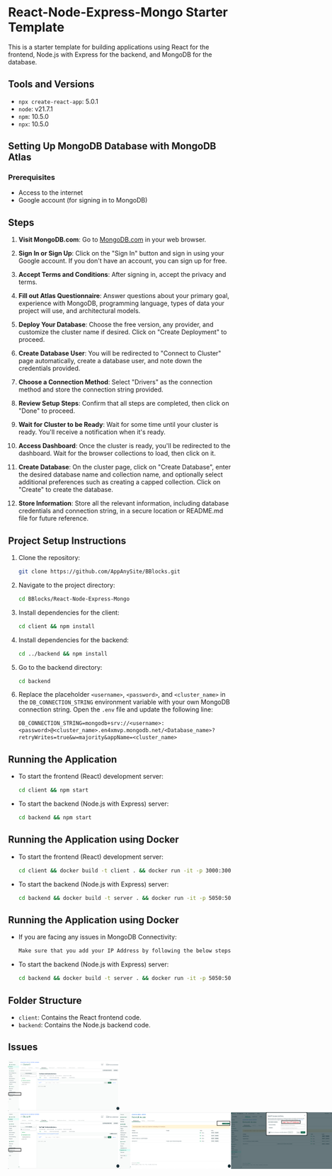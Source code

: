 # React-Node-Express-Mongo Starter Template

This is a starter template for building applications using React for the frontend, Node.js with Express for the backend, and MongoDB for the database.

## Tools and Versions

- `npx create-react-app`: 5.0.1
- `node`: v21.7.1
- `npm`: 10.5.0
- `npx`: 10.5.0


## Setting Up MongoDB Database with MongoDB Atlas

### Prerequisites

- Access to the internet
- Google account (for signing in to MongoDB)

## Steps

1. **Visit MongoDB.com**: Go to [MongoDB.com](https://www.mongodb.com/) in your web browser.

2. **Sign In or Sign Up**: Click on the "Sign In" button and sign in using your Google account. If you don't have an account, you can sign up for free.

3. **Accept Terms and Conditions**: After signing in, accept the privacy and terms.

4. **Fill out Atlas Questionnaire**: Answer questions about your primary goal, experience with MongoDB, programming language, types of data your project will use, and architectural models.

5. **Deploy Your Database**: Choose the free version, any provider, and customize the cluster name if desired. Click on "Create Deployment" to proceed.

6. **Create Database User**: You will be redirected to "Connect to Cluster" page automatically, create a database user, and note down the credentials provided.

7. **Choose a Connection Method**: Select "Drivers" as the connection method and store the connection string provided.

8. **Review Setup Steps**: Confirm that all steps are completed, then click on "Done" to proceed.

9. **Wait for Cluster to be Ready**: Wait for some time until your cluster is ready. You'll receive a notification when it's ready.

10. **Access Dashboard**: Once the cluster is ready, you'll be redirected to the dashboard. Wait for the browser collections to load, then click on it.

11. **Create Database**: On the cluster page, click on "Create Database", enter the desired database name and collection name, and optionally select additional preferences such as creating a capped collection. Click on "Create" to create the database.

12. **Store Information**: Store all the relevant information, including database credentials and connection string, in a secure location or README.md file for future reference.


## Project Setup Instructions
 
1. Clone the repository:
    ```bash
    git clone https://github.com/AppAnySite/BBlocks.git
    ```

2. Navigate to the project directory:
    ```bash
    cd BBlocks/React-Node-Express-Mongo
    ```

3. Install dependencies for the client:
    ```bash
    cd client && npm install
    ```

4. Install dependencies for the backend:
    ```bash
    cd ../backend && npm install
    ```

5. Go to the backend directory:
    ```bash
    cd backend
    ```

6. Replace the placeholder `<username>`, `<password>`, and `<cluster_name>` in the `DB_CONNECTION_STRING` environment variable with your own MongoDB connection string. Open the `.env` file and update the following line:
    ```
    DB_CONNECTION_STRING=mongodb+srv://<username>:<password>@<cluster_name>.en4xmvp.mongodb.net/<Database_name>?retryWrites=true&w=majority&appName=<cluster_name>
    ```

## Running the Application

- To start the frontend (React) development server:
    ```bash
    cd client && npm start
    ```

- To start the backend (Node.js with Express) server:
    ```bash
    cd backend && npm start
    ```

## Running the Application using Docker

- To start the frontend (React) development server:
    ```bash
    cd client && docker build -t client . && docker run -it -p 3000:3000 client
    ```

- To start the backend (Node.js with Express) server:
    ```bash
    cd backend && docker build -t server . && docker run -it -p 5050:5050 server
    ```
## Running the Application using Docker

- If you are facing any issues in MongoDB Connectivity:
    ```bash
    Make sure that you add your IP Address by following the below steps
    ```

- To start the backend (Node.js with Express) server:
    ```bash
    cd backend && docker build -t server . && docker run -it -p 5050:5050 server
    ```
## Folder Structure

- `client`: Contains the React frontend code.
- `backend`: Contains the Node.js backend code.

## Issues
<img src="1.png" width="50%" alt="QRCodeGenerator-MERN">

<div style="display: flex;">
    <img src="1.png" width="50%" alt="Dashboard">
    <img src="2.png" width="50%" alt="NetworkSettings">
    <img src="3.png" width="50%" alt="IPAddressSettings">
</div>

